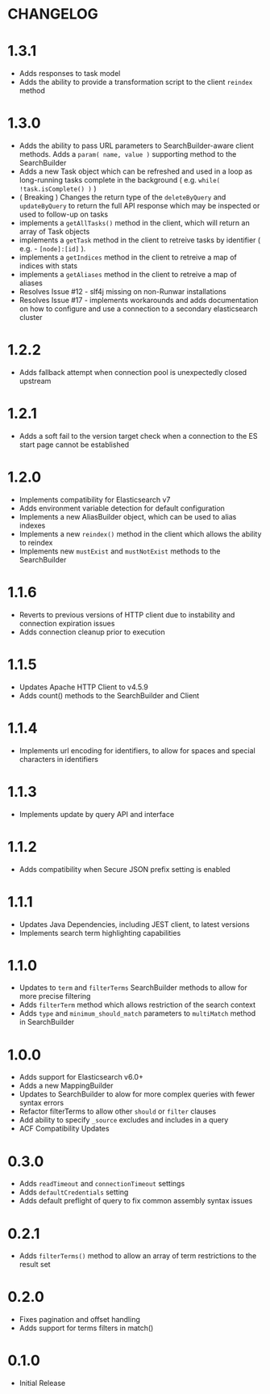 CHANGELOG
=========
# 1.3.1
* Adds responses to task model
* Adds the ability to provide a transformation script to the client `reindex` method

# 1.3.0
* Adds the ability to pass URL parameters to SearchBuilder-aware client methods.  Adds a `param( name, value )` supporting method to the SearchBuilder
* Adds a new Task object which can be refreshed and used in a loop as long-running tasks complete in the background ( e.g.  `while( !task.isComplete() )` )
* ( Breaking ) Changes the return type of the `deleteByQuery` and `updateByQuery` to return the full API response which may be inspected or used to follow-up on tasks
* implements a `getAllTasks()` method in the client, which will return an array of Task objects
* implements a `getTask` method in the client to retreive tasks by identifier ( e.g. - `[node]:[id]` ). 
* implements a `getIndices` method in the client to retreive a map of indices with stats
* implements a `getAliases` method in the client to retreive a map of aliases
* Resolves Issue #12 - slf4j missing on non-Runwar installations
* Resolves Issue #17 - implements workarounds and adds documentation on how to configure and use a connection to a secondary elasticsearch cluster

# 1.2.2
* Adds fallback attempt when connection pool is unexpectedly closed upstream

# 1.2.1
* Adds a soft fail to the version target check when a connection to the ES start page cannot be established

# 1.2.0
* Implements compatibility for Elasticsearch v7
* Adds environment variable detection for default configuration
* Implements a new AliasBuilder object, which can be used to alias indexes
* Implements a new `reindex()` method in the client which allows the ability to reindex
* Implements new `mustExist` and `mustNotExist` methods to the SearchBuilder

# 1.1.6
* Reverts to previous versions of HTTP client due to instability and connection expiration issues
* Adds connection cleanup prior to execution

# 1.1.5
* Updates Apache HTTP Client to v4.5.9
* Adds count() methods to the SearchBuilder and Client

# 1.1.4
* Implements url encoding for identifiers, to allow for spaces and special characters in identifiers

# 1.1.3
* Implements update by query API and interface

# 1.1.2
* Adds compatibility when Secure JSON prefix setting is enabled

# 1.1.1
* Updates Java Dependencies, including JEST client, to latest versions
* Implements search term highlighting capabilities

# 1.1.0
* Updates to `term` and `filterTerms` SearchBuilder methods to allow for more precise filtering
* Adds  `filterTerm` method which allows restriction of the search context
* Adds `type` and `minimum_should_match` parameters to `multiMatch` method in SearchBuilder

# 1.0.0
* Adds support for Elasticsearch v6.0+
* Adds a new MappingBuilder
* Updates to SearchBuilder to alow for more complex queries with fewer syntax errors
* Refactor filterTerms to allow other `should` or `filter` clauses
* Add ability to specify `_source` excludes and includes in a query
* ACF Compatibility Updates

# 0.3.0
* Adds `readTimeout` and `connectionTimeout` settings
* Adds `defaultCredentials` setting
* Adds default preflight of query to fix common assembly syntax issues

# 0.2.1
* Adds `filterTerms()` method to allow an array of term restrictions to the result set

# 0.2.0
* Fixes pagination and offset handling
* Adds support for terms filters in match()

# 0.1.0 
* Initial Release


